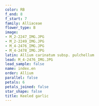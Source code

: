 ```yaml
---
color: RB
f_end: 8
f_start: 7
family: Alliaceae
flower_type: B
image:
- M_2-2247_IMG.JPG
- M_2-2249_IMG.JPG
- M_4-2476_IMG.JPG
- M_4-2478_IMG.JPG
latin: Allium carinatum subsp. pulchellum
lead: M_4-2476_IMG.JPG
lead_sample: false
name: index.en
order: Allium
parallel: false
petals: 6
petals_joined: false
star_shape: false
title: Keeled garlic
---
```


